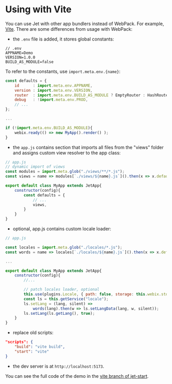 # Using with Vite

You can use Jet with other app bundlers instead of WebPack. For example, [Vite](https://vitejs.dev/). There are some differences from usage with WebPack:

- the `.env` file is added, it stores global constants:

```
// .env
APPNAME=Demo
VERSION=1.0.0
BUILD_AS_MODULE=false
```

To refer to the constants, use `import.meta.env.{name}`:

```js
const defaults = {
    id 		: import.meta.env.APPNAME,
    version : import.meta.env.VERSION,
    router 	: import.meta.env.BUILD_AS_MODULE ? EmptyRouter : HashRouter,
    debug 	: !import.meta.env.PROD,
    // ...
};

...

if (!import.meta.env.BUILD_AS_MODULE){
	webix.ready(() => new MyApp().render() );
}
```

- the `app.js` contains section that imports all files from the "views" folder and assigns custom view resolver to the app class:

```js
// app.js
// dynamic import of views
const modules = import.meta.glob("./views/**/*.js");
const views = name => modules[`./views/${name}.js`]().then(x => x.default);

export default class MyApp extends JetApp{
	constructor(config){
        const defaults = {
            // ...
            views,
        }
    }
}
```

- optional, app.js contains custom locale loader:

```js
// app.js

const locales = import.meta.glob("./locales/*.js");
const words = name => locales[`./locales/${name}.js`]().then(x => x.default);

...

export default class MyApp extends JetApp{
	constructor(config){
        //...

        // patch locales loader, optional
        this.use(plugins.Locale, { path: false, storage: this.webix.storage.session });
        const ls = this.getService("locale");
        ls.setLang = (lang, silent) =>
            words(lang).then(w => ls.setLangData(lang, w, silent));
        ls.setLang(ls.getLang(), true);
    }
}
```

- replace old scripts:

```json
"scripts": {
    "build": "vite build",
    "start": "vite"
}
```

- the dev server is at ```http://localhost:5173```.

You can see the full code of the demo in the [vite branch of jet-start](https://github.com/webix-hub/jet-start/tree/vite).

